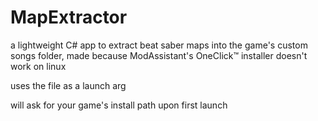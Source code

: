# MapExtractor
a lightweight C# app to extract beat saber maps into the game's custom songs folder,
made because ModAssistant's OneClick™ installer doesn't work on linux

uses the file as a launch arg

will ask for your game's install path upon first launch
